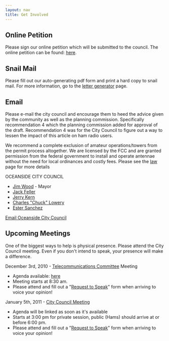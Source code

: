 ```yaml
---
layout: nav
title: Get Involved
---
```


Online Petition
---
Please sign our online petition which will be submitted to the council.  The online petition can be found: [here](http://www.ipetitions.com/petition/oceanside_amateur_radio/).


Snail Mail
---
Please fill out our auto-generating pdf form and print a hard copy to snail mail.  For more information, go to the [letter generator](/letter-generator.html) page.


Email
---
Please e-mail the city council and encourage them to heed the advice given
by the community as well as the planning commission.  Specifically
recommendation 4 which the planning commission added for approval of the
draft.  Recommendation 4 was for the City Council to figure out a way to
lessen the impact of this article on ham radio users.

We recommend a complete exclusion of amateur operations/towers from the permit
process altogether.  We are licensed by the FCC and are granted permission
from the federal government to install and operate antennae without the need
for local ordinances and costly fees.  Please see the [law](/law.html) page for more details

OCEANSIDE CITY COUNCIL
* [Jim Wood](mailto:jwood@ci.oceanside.ca.us) - Mayor
* [Jack Feller](mailto:jfeller@ci.oceanside.ca.us)
* [Jerry Kern](mailto:jkern@ci.oceanside.ca.us)
* [Charles "Chuck" Lowery](mailto:clowery@ci.oceanside.ca.us)
* [Ester Sanchez](mailto:esanchez@ci.oceanside.ca.us)

[Email Oceanside City Council](mailto:council@ci.oceanside.ca.us)


Upcoming Meetings
---
One of the biggest ways to help is physical presence.  Please attend the City Council meeting.  Even if you don't intend to speak, your presence will make a difference.

December 3rd, 2010 - [Telecommunications Committee](http://www.ci.oceanside.ca.us/AdvisoryGroups.asp?AdvisoryGroupID=22) Meeting
* Agenda available: [here](http://www.ci.oceanside.ca.us/pdf/12-3-2010_TC_Agen.pdf)
* Meeting starts at 8:30 am.
* Please attend and fill out a "[Request to Speak](http://www.ci.oceanside.ca.us/Datarelation.aspx?Content=19)" form when arriving to voice your opinion!

January 5th, 2011 - [City Council Meeting](http://www.ci.oceanside.ca.us/datarelation.aspx?Content=6)
* Agenda will be linked as soon as it's available
* Starts at 3:00 pm for private session, public (Hams) should arrive at or before 6:00 pm.
* Please attend and fill out a "[Request to Speak](http://www.ci.oceanside.ca.us/Datarelation.aspx?Content=19)" form when arriving to voice your opinion!
